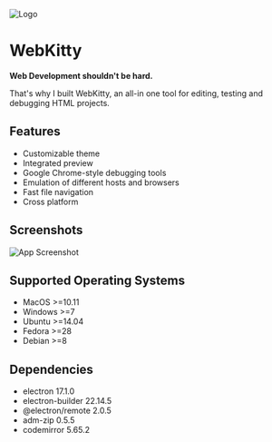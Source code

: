 
![Logo](https://raw.githubusercontent.com/yikuansun/webkitty/master/banner.svg)


# WebKitty

**Web Development shouldn't be hard.**

That's why  I built WebKitty, an all-in one tool for editing, testing and debugging HTML projects.


## Features

- Customizable theme
- Integrated preview
- Google Chrome-style debugging tools
- Emulation of different hosts and browsers
- Fast file navigation
- Cross platform


## Screenshots

![App Screenshot](https://raw.githubusercontent.com/yikuansun/webkitty/30ace57f6263da706dce163de56b8becee2da4a6/screenshots/Screen%20Shot%202022-05-12%20at%209.22.25%20PM.png)

## Supported Operating Systems

 - MacOS >=10.11
 - Windows >=7
 - Ubuntu >=14.04
 - Fedora >=28
 - Debian >=8

## Dependencies

 - electron 17.1.0
 - electron-builder 22.14.5
 - @electron/remote 2.0.5
 - adm-zip 0.5.5
 - codemirror 5.65.2